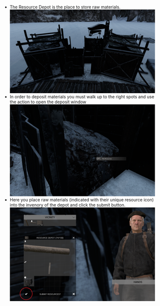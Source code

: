 - The Resource Depot is the place to store raw materials.
![](../assets/images/resourcedepot.png)
- In order to deposit materials you must walk up to the right spots and use the action to open the deposit window
![](../assets/images/resourcedepot_action.png)
- Here you place raw materials (indicated with their unique resource icon) into the invenory of the depot and click the submit button.
![](../assets/images/resourcedepot_submit.png)


